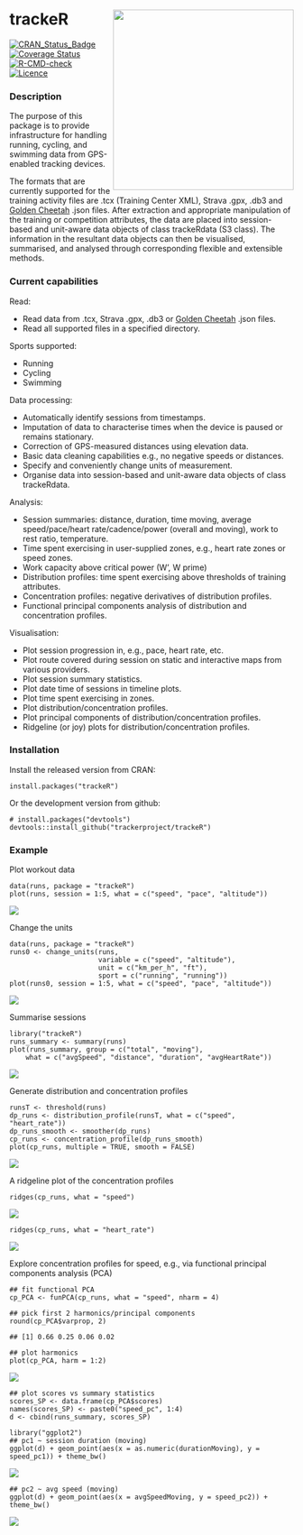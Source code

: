 # trackeR <img src="README_files/hex_trackeR.svg" width="320" align="right">

[![CRAN\_Status\_Badge](http://www.r-pkg.org/badges/version/trackeR)](https://cran.r-project.org/package=trackeR)
[![Coverage
Status](https://coveralls.io/repos/github/trackerproject/trackeR/badge.svg?branch=master)](https://coveralls.io/github/trackerproject/trackeR?branch=master)
[![R-CMD-check](https://github.com/trackerproject/trackeR/actions/workflows/R-CMD-check.yaml/badge.svg)](https://github.com/trackerproject/trackeR/actions/workflows/R-CMD-check.yaml)
[![Licence](https://img.shields.io/badge/licence-GPL--3-blue.svg)](https://www.gnu.org/licenses/gpl-3.0.en.html)

### Description

The purpose of this package is to provide infrastructure for handling
running, cycling, and swimming data from GPS-enabled tracking devices.

The formats that are currently supported for the training activity files
are .tcx (Training Center XML), Strava .gpx, .db3 and [Golden
Cheetah](http://goldencheetah.org) .json files. After extraction and
appropriate manipulation of the training or competition attributes, the
data are placed into session-based and unit-aware data objects of class
trackeRdata (S3 class). The information in the resultant data objects
can then be visualised, summarised, and analysed through corresponding
flexible and extensible methods.

### Current capabilities

Read:

- Read data from .tcx, Strava .gpx, .db3 or [Golden
  Cheetah](http://goldencheetah.org) .json files.
- Read all supported files in a specified directory.

Sports supported:

- Running
- Cycling
- Swimming

Data processing:

- Automatically identify sessions from timestamps.
- Imputation of data to characterise times when the device is paused or
  remains stationary.
- Correction of GPS-measured distances using elevation data.
- Basic data cleaning capabilities e.g., no negative speeds or
  distances.
- Specify and conveniently change units of measurement.
- Organise data into session-based and unit-aware data objects of class
  trackeRdata.

Analysis:

- Session summaries: distance, duration, time moving, average
  speed/pace/heart rate/cadence/power (overall and moving), work to rest
  ratio, temperature.
- Time spent exercising in user-supplied zones, e.g., heart rate zones
  or speed zones.
- Work capacity above critical power (W’, W prime)
- Distribution profiles: time spent exercising above thresholds of
  training attributes.
- Concentration profiles: negative derivatives of distribution profiles.
- Functional principal components analysis of distribution and
  concentration profiles.

Visualisation:

- Plot session progression in, e.g., pace, heart rate, etc.
- Plot route covered during session on static and interactive maps from
  various providers.
- Plot session summary statistics.
- Plot date time of sessions in timeline plots.
- Plot time spent exercising in zones.
- Plot distribution/concentration profiles.
- Plot principal components of distribution/concentration profiles.
- Ridgeline (or joy) plots for distribution/concentration profiles.

### Installation

Install the released version from CRAN:

    install.packages("trackeR")

Or the development version from github:

    # install.packages("devtools")
    devtools::install_github("trackerproject/trackeR")

### Example

Plot workout data

    data(runs, package = "trackeR")
    plot(runs, session = 1:5, what = c("speed", "pace", "altitude"))

![](README_files/figure-markdown_strict/plots-1.png)

Change the units

    data(runs, package = "trackeR")
    runs0 <- change_units(runs,
                          variable = c("speed", "altitude"),
                          unit = c("km_per_h", "ft"),
                          sport = c("running", "running"))
    plot(runs0, session = 1:5, what = c("speed", "pace", "altitude"))

![](README_files/figure-markdown_strict/plots_new-1.png)

Summarise sessions

    library("trackeR")
    runs_summary <- summary(runs)
    plot(runs_summary, group = c("total", "moving"),
        what = c("avgSpeed", "distance", "duration", "avgHeartRate"))

![](README_files/figure-markdown_strict/summary-1.png)

Generate distribution and concentration profiles

    runsT <- threshold(runs)
    dp_runs <- distribution_profile(runsT, what = c("speed", "heart_rate"))
    dp_runs_smooth <- smoother(dp_runs)
    cp_runs <- concentration_profile(dp_runs_smooth)
    plot(cp_runs, multiple = TRUE, smooth = FALSE)

![](README_files/figure-markdown_strict/cprofile-1.png)

A ridgeline plot of the concentration profiles

    ridges(cp_runs, what = "speed")

![](README_files/figure-markdown_strict/cprofile-ridges-1.png)

    ridges(cp_runs, what = "heart_rate")

![](README_files/figure-markdown_strict/cprofile-ridges-hr-1.png)

Explore concentration profiles for speed, e.g., via functional principal
components analysis (PCA)

    ## fit functional PCA
    cp_PCA <- funPCA(cp_runs, what = "speed", nharm = 4)

    ## pick first 2 harmonics/principal components
    round(cp_PCA$varprop, 2)

    ## [1] 0.66 0.25 0.06 0.02

    ## plot harmonics
    plot(cp_PCA, harm = 1:2)

![](README_files/figure-markdown_strict/funPCA-1.png)

    ## plot scores vs summary statistics
    scores_SP <- data.frame(cp_PCA$scores)
    names(scores_SP) <- paste0("speed_pc", 1:4)
    d <- cbind(runs_summary, scores_SP)

    library("ggplot2")
    ## pc1 ~ session duration (moving)
    ggplot(d) + geom_point(aes(x = as.numeric(durationMoving), y = speed_pc1)) + theme_bw()

![](README_files/figure-markdown_strict/scores-1.png)

    ## pc2 ~ avg speed (moving)
    ggplot(d) + geom_point(aes(x = avgSpeedMoving, y = speed_pc2)) + theme_bw()

![](README_files/figure-markdown_strict/scores-2.png)
